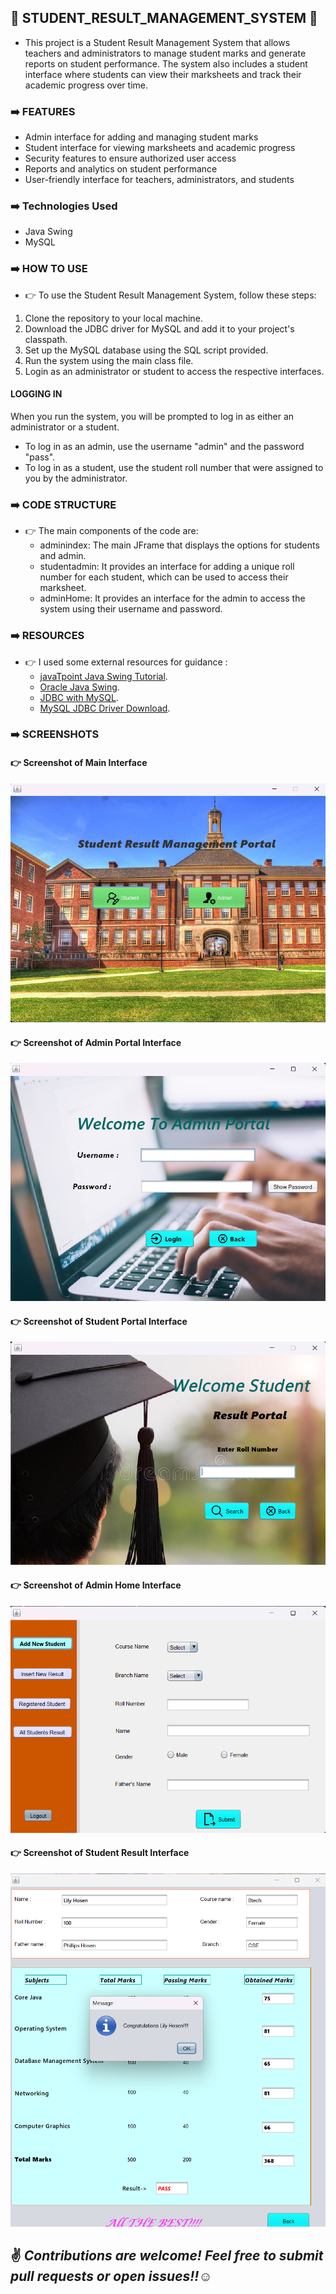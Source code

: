 ## 📌 STUDENT_RESULT_MANAGEMENT_SYSTEM :european_post_office:

* This project is a Student Result Management System that allows teachers and administrators to manage student marks and generate reports on student performance. The system also includes a student interface where students can view their marksheets and track their academic progress over time.

### :arrow_right: FEATURES
* Admin interface for adding and managing student marks
* Student interface for viewing marksheets and academic progress
* Security features to ensure authorized user access
* Reports and analytics on student performance
* User-friendly interface for teachers, administrators, and students


### :arrow_right: Technologies Used
* Java Swing
* MySQL

### :arrow_right: HOW TO USE
* :point_right: To use the Student Result Management System, follow these steps:

1. Clone the repository to your local machine.
2. Download the JDBC driver for MySQL and add it to your project's classpath.
3. Set up the MySQL database using the SQL script provided.
4. Run the system using the main class file.
5. Login as an administrator or student to access the respective interfaces.

#### LOGGING IN
 When you run the system, you will be prompted to log in as either an administrator or a student.

* To log in as an admin, use the username "admin" and the password "pass".
* To log in as a student, use the student roll number  that were assigned to you by the administrator.

### :arrow_right: CODE STRUCTURE
* :point_right: The main components of the code are: 
    * adminindex: The main JFrame that displays the options for students and admin.
    * studentadmin: It provides an interface for adding a unique roll number for each student, which can be used to access their marksheet.
    * adminHome: It provides an interface for the admin to access the system using their username and password. 
 
### :arrow_right: RESOURCES
* :point_right: I used some external resources for guidance :
   * [javaTpoint Java Swing Tutorial](https://www.javatpoint.com/java-swing).
   * [Oracle Java Swing](https://docs.oracle.com/javase/tutorial/uiswing/index.html).
   * [JDBC with MySQL](https://www.geeksforgeeks.org/java-database-connectivity-with-mysql/).
   * [MySQL JDBC Driver Download](https://dev.mysql.com/downloads/connector/j/).
 
### :arrow_right: SCREENSHOTS
#### :point_right: Screenshot of Main Interface
![Screenshot of Main Interface](./srmimages/mainframe.png)
#### :point_right: Screenshot of Admin Portal Interface
![Screenshot of Admin portal Interface](./srmimages/adminportal.png)
#### :point_right: Screenshot of Student Portal Interface
![Screenshot of Student portal Interface](./srmimages/resultportal.png)
#### :point_right: Screenshot of Admin Home Interface
![Screenshot of Admin Home Interface](./srmimages/adminhome.png)
#### :point_right: Screenshot of Student Result Interface
![Screenshot of Student Result Interface](./srmimages/studentresult.png)

 
 ## :v: ***Contributions are welcome! Feel free to submit pull requests or open issues!!***:relaxed:



    


